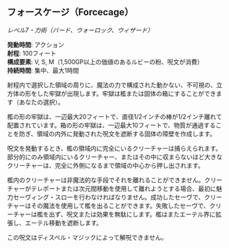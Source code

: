 ## フォースケージ（Forcecage）
*レベル7・力術（バード、ウォーロック、ウィザード）*

**発動時間**: アクション  
**射程**: 100フィート  
**構成要素**: V, S, M（1,500GP以上の価値のあるルビーの粉、呪文が消費）  
**持続時間**: 集中、最大1時間

射程内で選択した領域の周りに、魔法の力で構成された動かない、不可視の、立方体の形をした牢獄が出現します。牢獄は檻または固体の箱にすることができます（あなたの選択）。

檻の形の牢獄は、一辺最大20フィートで、直径1/2インチの棒が1/2インチ離れて配置されています。箱の形の牢獄は、一辺最大10フィートで、物質が通過することを防ぎ、領域の内外に発動された呪文を遮断する固体の障壁を作成します。

呪文を発動するとき、檻の領域内に完全にいるクリーチャーは捕らえられます。部分的にのみ領域内にいるクリーチャー、またはその中に収まらないほど大きなクリーチャーは、完全に外側になるまで領域の中心から押し出されます。

檻内のクリーチャーは非魔法的な手段でそれを離れることができません。クリーチャーがテレポートまたは次元間移動を使用して離れようとする場合、最初に魅力セーヴィング・スローを行わなければなりません。成功したセーヴで、クリーチャーはその魔法を使用して檻を出ることができます。失敗したセーヴで、クリーチャーは檻を出ず、呪文または効果を無駄にします。檻はまたエーテル界に拡張し、エーテル移動を遮断します。

この呪文はディスペル・マジックによって解呪できません。